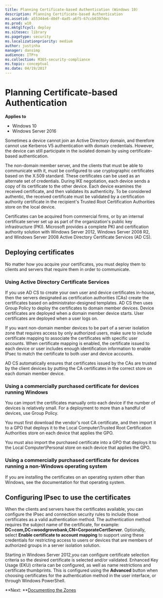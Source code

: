 ```yaml
---
title: Planning Certificate-based Authentication (Windows 10)
description: Planning Certificate-based Authentication
ms.assetid: a55344e6-d0df-4ad5-a6f5-67ccb6397dec
ms.prod: w10
ms.mktglfcycl: deploy
ms.sitesec: library
ms.pagetype: security
ms.localizationpriority: medium
author: justinha
manager: dansimp
audience: ITPro
ms.collection: M365-security-compliance
ms.topic: conceptual
ms.date: 04/19/2017
---
```


# Planning Certificate-based Authentication

**Applies to**
-   Windows 10
-   Windows Server 2016

Sometimes a device cannot join an Active Directory domain, and therefore cannot use Kerberos V5 authentication with domain credentials. However, the device can still participate in the isolated domain by using certificate-based authentication.

The non-domain member server, and the clients that must be able to communicate with it, must be configured to use cryptographic certificates based on the X.509 standard. These certificates can be used as an alternate set of credentials. During IKE negotiation, each device sends a copy of its certificate to the other device. Each device examines the received certificate, and then validates its authenticity. To be considered authentic, the received certificate must be validated by a certification authority certificate in the recipient's Trusted Root Certification Authorities store on the local device.

Certificates can be acquired from commercial firms, or by an internal certificate server set up as part of the organization's public key infrastructure (PKI). Microsoft provides a complete PKI and certification authority solution with Windows Server 2012, Windows Server 2008 R2, and Windows Server 2008 Active Directory Certificate Services (AD CS).

## Deploying certificates

No matter how you acquire your certificates, you must deploy them to clients and servers that require them in order to communicate.

### Using Active Directory Certificate Services

If you use AD CS to create your own user and device certificates in-house, then the servers designated as certification authorities (CAs) create the certificates based on administrator-designed templates. AD CS then uses Group Policy to deploy the certificates to domain member devices. Device certificates are deployed when a domain member device starts. User certificates are deployed when a user logs on.

If you want non-domain member devices to be part of a server isolation zone that requires access by only authorized users, make sure to include certificate mapping to associate the certificates with specific user accounts. When certificate mapping is enabled, the certificate issued to each device or user includes enough identification information to enable IPsec to match the certificate to both user and device accounts.

AD CS automatically ensures that certificates issued by the CAs are trusted by the client devices by putting the CA certificates in the correct store on each domain member device.

### Using a commercially purchased certificate for devices running Windows

You can import the certificates manually onto each device if the number of devices is relatively small. For a deployment to more than a handful of devices, use Group Policy.

You must first download the vendor's root CA certificate, and then import it to a GPO that deploys it to the Local Computer\\Trusted Root Certification Authorities store on each device that applies the GPO.

You must also import the purchased certificate into a GPO that deploys it to the Local Computer\\Personal store on each device that applies the GPO.

### Using a commercially purchased certificate for devices running a non-Windows operating system

If you are installing the certificates on an operating system other than Windows, see the documentation for that operating system.

## Configuring IPsec to use the certificates

When the clients and servers have the certificates available, you can configure the IPsec and connection security rules to include those certificates as a valid authentication method. The authentication method requires the subject name of the certificate, for example: **DC=com,DC=woodgrovebank,CN=CorporateCertServer**. Optionally, select **Enable certificate to account mapping** to support using these credentials for restricting access to users or devices that are members of authorized groups in a server isolation solution.

Starting in Windows Server 2012,you can configure certificate selection criteria so the desired certificate is selected and/or validated. Enhanced Key Usage (EKU) criteria can be configured, as well as name restrictions and certificate thumbprints. This is configured using the **Advanced** button when choosing certificates for the authentication method in the user interface, or through Windows PowerShell.

**Next: **[Documenting the Zones](documenting-the-zones.md)

